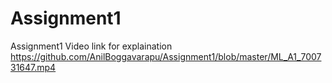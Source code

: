 # Assignment1
Assignment1
Video link for explaination
https://github.com/AnilBoggavarapu/Assignment1/blob/master/ML_A1_700731647.mp4
